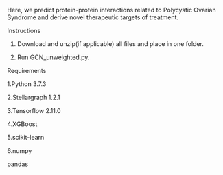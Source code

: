 Here, we predict protein-protein interactions related to Polycystic Ovarian Syndrome and derive novel therapeutic targets of treatment.

Instructions

1. Download and unzip(if applicable) all files and place in one folder.

2. Run GCN_unweighted.py.

Requirements

1.Python 3.7.3

2.Stellargraph 1.2.1

3.Tensorflow 2.11.0

4.XGBoost

5.scikit-learn

6.numpy

pandas
